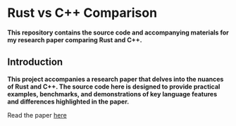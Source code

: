 # Rust vs C++ Comparison

**This repository contains the source code and accompanying materials for my research paper comparing Rust and C++.**

## Introduction

**This project accompanies a research paper that delves into the nuances of Rust and C++. The source code here is designed to provide practical examples, benchmarks, and demonstrations of key language features and differences highlighted in the paper.**

Read the paper [here](https://opastpublishers.com/open-access-articles/rust-vs-c-a-battle-of-speed-and-efficiency.pdf)
